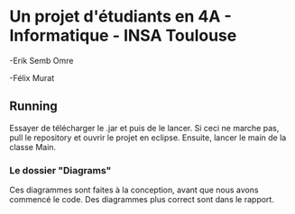 # Un projet d'étudiants en  4A - Informatique - INSA Toulouse

-Erik Semb Omre

-Félix Murat
## Running

Essayer de télécharger le .jar et puis de le lancer. Si ceci ne marche pas, pull le repository et ouvrir le projet en eclipse. Ensuite, lancer le main de la classe Main.

### Le dossier "Diagrams"
Ces diagrammes sont faites à la conception, avant que nous avons commencé le code. Des diagrammes plus correct sont dans le rapport.
